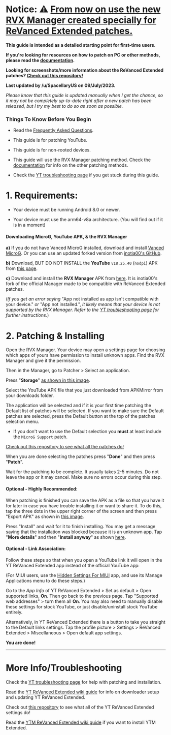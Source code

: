 # Notice: ⚠️ [From now on use the new RVX Manager created specially for ReVanced Extended patches.](https://github.com/inotia00/revanced-manager/releases/latest)


**This guide is intended as a detailed starting point for first-time users.**

**If you're looking for resources on how to patch on PC or other methods, please read the [documentation](https://github.com/inotia00/revanced-documentation#revanced-extended-documentation).**

**Looking for screenshots/more information about the ReVanced Extended patches? [Check out this repository!](https://github.com/ReVanced-Extended-Community/Patches-Documentation#patches-documentation)**

**Last updated by /u/SpacellaryUS on 09/July/2023.**

*Please know that this guide is updated manually when I get the chance, so it may not be completely up-to-date right after a new patch has been released, but I try my best to do so as soon as possible.*


### **Things To Know Before You Begin**

* Read the [Frequently Asked Questions](https://www.reddit.com/r/revancedextended/wiki/faq/).

* This guide is for patching YouTube.

* This guide is for non-rooted devices.

* This guide will use the RVX Manager patching method. Check the [documentation](https://github.com/inotia00/revanced-documentation#revanced-extended-documentation) for info on the other patching methods.

* Check the [YT troubleshooting page](https://www.reddit.com/r/revancedextended/wiki/yt-troubleshooting/#wiki_issues_with_patching_.26amp.3B_installation) if you get stuck during this guide.


# **1. Requirements:**

* Your device must be running Android 8.0 or newer.

* Your device must use the arm64-v8a architecture. (You will find out if it is in a moment) 

#### **Downloading MicroG, YouTube APK, & the RVX Manager**

**a)** If you do not have Vanced MicroG installed, download and install [Vanced MicroG](https://github.com/TeamVanced/VancedMicroG/releases/latest). Or you can use an updated forked version from [inotia00's GitHub](https://github.com/inotia00/VancedMicroG/releases/latest).

**b)** Download, BUT DO NOT INSTALL the **YouTube** `v18.25.40` (`nodpi`) APK from [this page](https://www.apkmirror.com/apk/google-inc/youtube/youtube-18-25-40-release/youtube-18-25-40-android-apk-download/).

**c)** Download and install the **RVX Manager** APK from [here](https://github.com/inotia00/revanced-manager/releases/latest). It is inotia00's fork of the official Manager made to be compatible with ReVanced Extended patches.

(*If you get an error saying* "App not installed as app isn't compatible with your device." *or* "App not installed.", *it likely means that your device is not supported by the RVX Manager. Refer to the [YT troubleshooting page](https://www.reddit.com/r/revancedextended/wiki/yt-troubleshooting/#wiki_issues_with_patching_.26amp.3B_installation) for further instructions.*)



# **2. Patching & Installing**

Open the RVX Manager. Your device may open a settings page for choosing which apps of yours have permission to install unknown apps. Find the RVX Manager and give it the permission.

Then in the Manager, go to Patcher > Select an application.

Press "**Storage**" [as shown in this image](https://imgur.com/a/vx64z3S).

Select the YouTube APK file that you just downloaded from APKMirror from your downloads folder.

The application will be selected and if it is your first time patching the Default list of patches will be selected. If you want to make sure the Default patches are selected, press the Default button at the top of the patches selection menu.

* If you don't want to use the Default selection you **must** at least include the `MicroG Support` patch.

[Check out this repository to see what all the patches do!](https://github.com/ReVanced-Extended-Community/Patches-Documentation#patches-documentation)

When you are done selecting the patches press "**Done**" and then press "**Patch**".

Wait for the patching to be complete. It usually takes 2-5 minutes. Do not leave the app or it may cancel. Make sure no errors occur during this step.


#### **Optional - Highly Recommended:**

When patching is finished you can save the APK as a file so that you have it for later in case you have trouble installing it or want to share it. To do this, tap the three dots in the upper right corner of the screen and then press "Export APK" as shown in [this image](https://imgur.com/a/JqmfzAj).

Press "Install" and wait for it to finish installing. You may get a message saying that the installation was blocked because it is an unknown app. Tap "**More details**" and then "**Install anyway**" as shown [here](https://imgur.com/a/iLP2m7l).


#### **Optional - Link Association:**

Follow these steps so that when you open a YouTube link it will open in the YT ReVanced Extended app instead of the official YouTube app:

(For MIUI users, use the [Hidden Settings For MIUI]((https://play.google.com/store/apps/details?id=com.ceyhan.sets)) app, and use its Manage Applications menu to do these steps.)

Go to the *App Info* of YT ReVanced Extended > Set as default > Open supported links, **On**. Then go back to the previous page. Tap "Supported web addresses" > turn them all **On**. You may also need to manually disable these settings for stock YouTube, or just disable/uninstall stock YouTube entirely. 

Alternatively, in YT ReVanced Extended there is a button to take you straight to the Default links settings. Tap the profile picture > Settings > ReVanced Extended > Miscellaneous > Open default app settings.

**You are done!**
___

# **More Info/Troubleshooting**

Check the [YT troubleshooting page](https://www.reddit.com/r/revancedextended/wiki/yt-troubleshooting/#wiki_issues_with_patching_.26amp.3B_installation) for help with patching and installation.

Read the [YT ReVanced Extended wiki guide](https://www.reddit.com/r/revancedextended/wiki/yt-guide/) for info on downloader setup and updating YT ReVanced Extended.

Check out [this repository](https://github.com/kazimmt/RVX-Features#youtube-revanced-extended-features) to see what all of the YT ReVanced Extended settings do!

Read the [YTM ReVanced Extended wiki guide](https://www.reddit.com/r/revancedextended/wiki/ytm-guide/) if you want to install YTM Extended.
